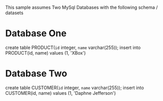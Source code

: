 This sample assumes Two MySql Databases with the following schema / datasets

Database One
============
create table PRODUCT(`id` integer, `name` varchar(255));
insert into PRODUCT(id, name) values (1, 'XBox')

Database Two
============
create table CUSTOMER(`id` integer, `name` varchar(255));
insert into CUSTOMER(id, name) values (1, 'Daphne Jefferson')
